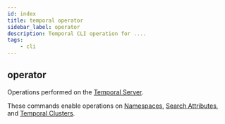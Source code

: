 ```yaml
---
id: index
title: temporal operator
sidebar_label: operator
description: Temporal CLI operation for ....
tags:
	- cli
---
```


## operator

Operations performed on the [Temporal Server](https://docs.temporal.io/clusters/#temporal-server).

These commands enable operations on [Namespaces](https://docs.temporal.io/namespaces), [Search Attributes](https://docs.temporal.io/visibility#search-attribute), and [Temporal Clusters](https://docs.temporal.io/clusters).

